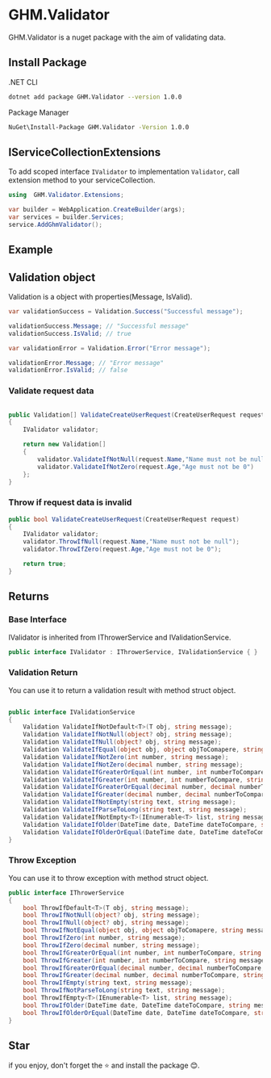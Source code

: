 # GHM.Validator

GHM.Validator is a nuget package with the aim of validating data.

## Install Package

.NET CLI

```sh
dotnet add package GHM.Validator --version 1.0.0
```

Package Manager

```sh
NuGet\Install-Package GHM.Validator -Version 1.0.0
```

## IServiceCollectionExtensions

To add scoped interface `IValidator` to implementation `Validator`, call extension method to your serviceCollection.

```csharp
using  GHM.Validator.Extensions;

var builder = WebApplication.CreateBuilder(args);
var services = builder.Services;
service.AddGhmValidator();
```

## Example

## Validation object

Validation is a object with properties(Message, IsValid).

```csharp
var validationSuccess = Validation.Success("Successful message");

validationSuccess.Message; // "Successful message"
validationSuccess.IsValid; // true

var validationError = Validation.Error("Error message");

validationError.Message; // "Error message"
validationError.IsValid; // false
```

### Validate request data

```csharp

public Validation[] ValidateCreateUserRequest(CreateUserRequest request)
{
    IValidator validator;

    return new Validation[]
    {
        validator.ValidateIfNotNull(request.Name,"Name must not be null"),
        validator.ValidateIfNotZero(request.Age,"Age must not be 0")
    };
}
```

### Throw if request data is invalid

```csharp
public bool ValidateCreateUserRequest(CreateUserRequest request)
{
    IValidator validator;
    validator.ThrowIfNull(request.Name,"Name must not be null");
    validator.ThrowIfZero(request.Age,"Age must not be 0");

    return true;
}
```

## Returns

### Base Interface

IValidator is inherited from IThrowerService and IValidationService.

```csharp
public interface IValidator : IThrowerService, IValidationService { }
```

### Validation Return

You can use it to return a validation result with method struct object.

```csharp

public interface IValidationService
{
    Validation ValidateIfNotDefault<T>(T obj, string message);
    Validation ValidateIfNotNull(object? obj, string message);
    Validation ValidateIfNull(object? obj, string message);
    Validation ValidateIfEqual(object obj, object objToComapere, string message);
    Validation ValidateIfNotZero(int number, string message);
    Validation ValidateIfNotZero(decimal number, string message);
    Validation ValidateIfGreaterOrEqual(int number, int numberToCompare, string message);
    Validation ValidateIfGreater(int number, int numberToCompare, string message);
    Validation ValidateIfGreaterOrEqual(decimal number, decimal numberToCompare, string message);
    Validation ValidateIfGreater(decimal number, decimal numberToCompare, string message);
    Validation ValidateIfNotEmpty(string text, string message);
    Validation ValidateIfParseToLong(string text, string message);
    Validation ValidateIfNotEmpty<T>(IEnumerable<T> list, string message);
    Validation ValidateIfOlder(DateTime date, DateTime dateToCompare, string message);
    Validation ValidateIfOlderOrEqual(DateTime date, DateTime dateToCompare, string message);
}

```

### Throw Exception

You can use it to throw exception with method struct object.

```csharp
public interface IThrowerService
{
    bool ThrowIfDefault<T>(T obj, string message);
    bool ThrowIfNotNull(object? obj, string message);
    bool ThrowIfNull(object? obj, string message);
    bool ThrowIfNotEqual(object obj, object objToComapere, string message);
    bool ThrowIfZero(int number, string message);
    bool ThrowIfZero(decimal number, string message);
    bool ThrowIfGreaterOrEqual(int number, int numberToCompare, string message);
    bool ThrowIfGreater(int number, int numberToCompare, string message);
    bool ThrowIfGreaterOrEqual(decimal number, decimal numberToCompare, string message);
    bool ThrowIfGreater(decimal number, decimal numberToCompare, string message);
    bool ThrowIfEmpty(string text, string message);
    bool ThrowIfNotParseToLong(string text, string message);
    bool ThrowIfEmpty<T>(IEnumerable<T> list, string message);
    bool ThrowIfOlder(DateTime date, DateTime dateToCompare, string message);
    bool ThrowIfOlderOrEqual(DateTime date, DateTime dateToCompare, string message);
}
```

## Star

if you enjoy, don't forget the ⭐ and install the package 😊.
